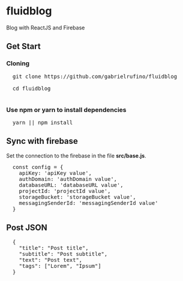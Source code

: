 # fluidblog

Blog with ReactJS and Firebase

## Get Start

### Cloning

<pre>
  git clone https://github.com/gabrielrufino/fluidblog<br>
  cd fluidblog<br>
</pre>

### Use npm or yarn to install dependencies

<pre>
  yarn || npm install
</pre>

## Sync with firebase

Set the connection to the firebase in the file <strong>src/base.js</strong>.

<pre>
  const config = {
    apiKey: 'apiKey value',
    authDomain: 'authDomain value',
    databaseURL: 'databaseURL value',
    projectId: 'projectId value',
    storageBucket: 'storageBucket value',
    messagingSenderId: 'messagingSenderId value'
  }
</pre>

## Post JSON
<pre>
  {
    "title": "Post title",
    "subtitle": "Post subtitle",
    "text": "Post text",
    "tags": ["Lorem", "Ipsum"]
  }
</pre>

